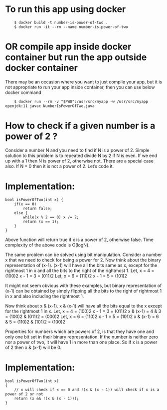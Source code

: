 # To run this app using docker
```
    $ docker build -t number-is-power-of-two .
    $ docker run -it --rm --name number-is-power-of-two
```
# OR compile app inside docker container but run the app outside docker container

There may be an occasion where you want to just compile your app, but it is not 
appropriate to run your app inside container, then you can use below docker command
```
    $ docker run --rm -v "$PWD":/usr/src/myapp -w /usr/src/myapp openjdk:11 javac NumberIsPowerOfTwo.java
```
# How to check if a given number is a power of 2 ?
Consider a number N and you need to find if N is a power of 2. Simple solution to this problem is to repeated divide N by 2 if N is even. If we end up with a 1 then N is power of 2, otherwise not. There are a special case also. If N = 0 then it is not a power of 2. Let’s code it.

# Implementation:
```
bool isPowerOfTwo(int x) { 
    if(x == 0)
        return false;
    else {
        while(x % 2 == 0) x /= 2;
        return (x == 1);
    }
}
```

Above function will return true if x is a power of 2, otherwise false.
Time complexity of the above code is O(logN).

The same problem can be solved using bit manipulation. Consider a number x that we need to check for being a power for 2. Now think about the binary representation of (x-1). (x-1) will have all the bits same as x, except for the rightmost 1 in x and all the bits to the right of the rightmost 1.
Let, x = 4 = (100)2
x - 1 = 3 = (011)2
Let, x = 6 = (110)2
x - 1 = 5 = (101)2

It might not seem obvious with these examples, but binary representation of (x-1) can be obtained by simply flipping all the bits to the right of rightmost 1 in x and also including the rightmost 1.

Now think about x & (x-1). x & (x-1) will have all the bits equal to the x except for the rightmost 1 in x.
Let, x = 4 = (100)2
x - 1 = 3 = (011)2
x & (x-1) = 4 & 3 = (100)2 & (011)2 = (000)2
Let, x = 6 = (110)2
x - 1 = 5 = (101)2
x & (x-1) = 6 & 5 = (110)2 & (101)2 = (100)2

Properties for numbers which are powers of 2, is that they have one and only one bit set in their binary representation. If the number is neither zero nor a power of two, it will have 1 in more than one place. So if x is a power of 2 then x & (x-1) will be 0.

# Implementation:
```
bool isPowerOfTwo(int x)
{
    // x will check if x == 0 and !(x & (x - 1)) will check if x is a power of 2 or not
    return (x && !(x & (x - 1)));
}
```

